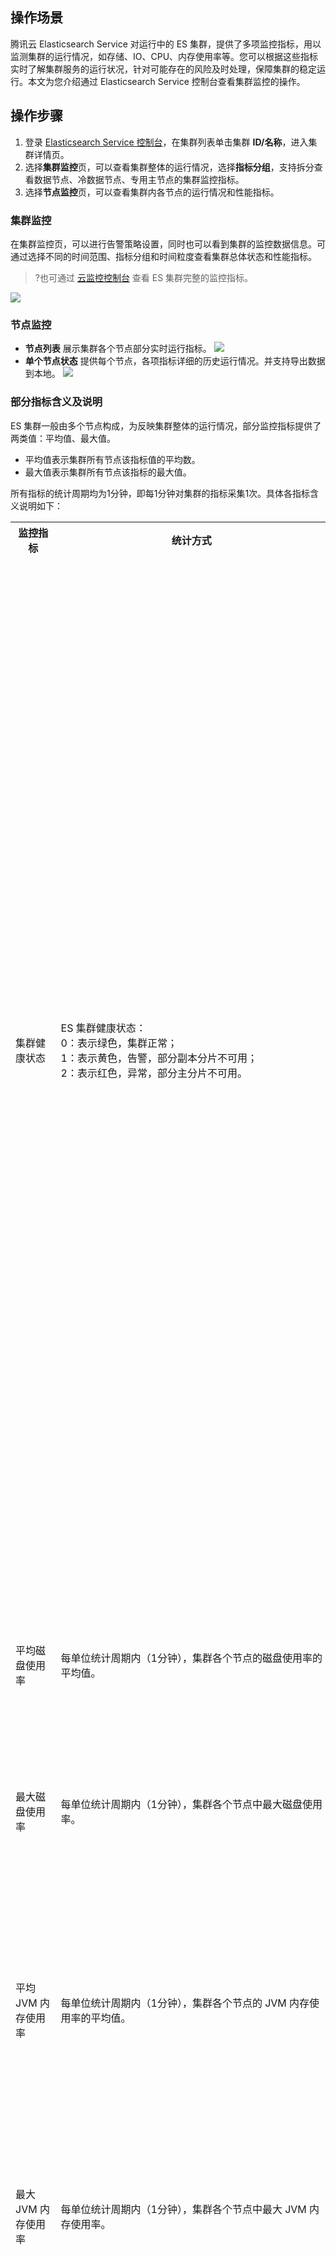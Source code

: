 ## 操作场景
腾讯云 Elasticsearch Service 对运行中的 ES 集群，提供了多项监控指标，用以监测集群的运行情况，如存储、IO、CPU、内存使用率等。您可以根据这些指标实时了解集群服务的运行状况，针对可能存在的风险及时处理，保障集群的稳定运行。本文为您介绍通过 Elasticsearch Service 控制台查看集群监控的操作。

## 操作步骤
1. 登录 [Elasticsearch Service 控制台](https://console.cloud.tencent.com/es)，在集群列表单击集群 **ID/名称**，进入集群详情页。
2. 选择**集群监控**页，可以查看集群整体的运行情况，选择**指标分组**，支持拆分查看数据节点、冷数据节点、专用主节点的集群监控指标。
3. 选择**节点监控**页，可以查看集群内各节点的运行情况和性能指标。

### 集群监控
在集群监控页，可以进行告警策略设置，同时也可以看到集群的监控数据信息。可通过选择不同的时间范围、指标分组和时间粒度查看集群总体状态和性能指标。
>?也可通过 [云监控控制台](https://console.cloud.tencent.com/monitor/product/es) 查看 ES 集群完整的监控指标。 
>
![](https://main.qcloudimg.com/raw/4cd5eb8182050261a6de39d023369e4f.png)

### 节点监控
- **节点列表**
展示集群各个节点部分实时运行指标。
![](https://main.qcloudimg.com/raw/aad8b8c72ad674f14be3816769b9d1e9.png)
- **单个节点状态**
提供每个节点，各项指标详细的历史运行情况。并支持导出数据到本地。
![](https://main.qcloudimg.com/raw/ece760b9c0bba6f38e3b02c295223c06.png)

### 部分指标含义及说明
ES 集群一般由多个节点构成，为反映集群整体的运行情况，部分监控指标提供了两类值：平均值、最大值。
- 平均值表示集群所有节点该指标值的平均数。
- 最大值表示集群所有节点该指标的最大值。

所有指标的统计周期均为1分钟，即每1分钟对集群的指标采集1次。具体各指标含义说明如下：

<table  border="0" cellspacing="0" cellpadding="0">
<tr>
<th width="118px">监控指标</th>
<th>统计方式</th>
<th>详情</th>
</tr>
<tr>
<td>集群健康状态</td>
<td>ES 集群健康状态：<br>0：表示绿色，集群正常；<br>1：表示黄色，告警，部分副本分片不可用；<br>2：表示红色，异常，部分主分片不可用。</td>
<td><li>green：表示所有的主分片和副本分片都可用，集群处于最健康的状态。<li>yellow：表示所有的主分片均可用，但部分副本分片不可用，此时搜索结果仍然是完整的。但集群的高可用性在一定程度上受到影响，数据面临较高的丢失风险。在集群健康状态变为 yellow 后，应及时调查和定位问题，并修复，防止数据丢失。<li>red：表示至少一个主分片以及它的全部副本均不可用。集群处于 red 状态意味着已有部分数据丢失：搜索只能返回部分数据，而分配到丢失分片上的写入请求会返回异常。在集群健康状态变为 red 后，应及时定位异常分片，并进行修复。</td>
</tr>
<tr>
<td>平均磁盘使用率</td>
<td>每单位统计周期内（1分钟），集群各个节点的磁盘使用率的平均值。</td>
<td>磁盘使用率过高会导致数据无法正常写入。解决方法：<br>及时清理无用的索引。<br>对集群进行扩容，增加单节点的磁盘容量或增加节点个数。</td>
</tr>
<tr>
<td>最大磁盘使用率 </td>
<td>每单位统计周期内（1分钟），集群各个节点中最大磁盘使用率。 </td>
<td>- </td>
</tr>
<tr>
<td> 平均 JVM 内存使用率</td>
<td> 每单位统计周期内（1分钟），集群各个节点的 JVM 内存使用率的平均值。</td>
<td> 该值过高会导致集群节点 GC 频繁，甚至有出现 OOM。<br>导致该值过高的原因，一般是节点上 ES 处理任务超出节点 JVM 的负载能力。您需要注意观察集群正在执行的任务，或调整集群的配置。</td>
</tr>
<tr>
<td>最大 JVM 内存使用率 </td>
<td> 每单位统计周期内（1分钟），集群各个节点中最大 JVM 内存使用率。</td>
<td>- </td>
</tr>
<tr>
<td>	平均 CPU 使用率 </td>
<td> 每单位统计周期内（1分钟），集群各个节点的 CPU 使用率的平均值。</td>
<td>当集群各节点处理的读写任务超出节点 CPU 的负载能力时，该指标就会过高，CPU 使用率过高会导致集群节点处理能力下降，甚至宕机。您可以从以下几点解决平均 CPU 使用率过高的问题：<li>观察该指标是持续性较高，还是临时飙升。若是临时飙升，确定是否有临时性复杂任务正在执行。<li>若该指标持续较高，分析业务对集群的读写操作是否可以优化，降低读写频率，减小数据量，从而减轻节点负载。<li>对于节点配置无法满足业务吞吐量的情况，建议对集群节点进行纵向扩容，提高单节点的负载能力。 </td>
</tr>
<tr>
<td> 最大 CPU 使用率	</td>
<td>每单位统计周期内（1分钟），集群各个节点中最大 CPU 使用率。 </td>
<td>- </td>
</tr>
<tr>
<td> 集群1分钟平均负载</td>
<td> 集群1分钟所有节点的平均负载  load_1m，指标来源：ES 节点状态 api：_nodes/stats/os/cpu/load_average/1m。</td>
<td> 	load_1m 过高时，建议降低集群负载或调大集群节点规格。</td>
</tr>
<tr>
<td> 集群1分钟最大负载</td>
<td>集群1分钟所有节点的最大平均负载 load_1m。 </td>
<td>	-   </td>
</tr>
<tr>
<td> 平均写入延迟</td>
<td><li>写入延迟（index_latency），指单次 index 请求耗时（ms/次），集群平均写入延迟是统计周期内（1分钟）所有节点单次 index 请求耗时的平均值。<li>节点单次 index 请求耗时计算规则：每隔一个统计周期（1分钟）记录一次节点的两个指标，节点历史 index 总次数（_nodes/stats/indices/indexing/index_total），节点历史 index 总耗时（_nodes/stats/indices/indexing/index_time_in_millis），取相邻两次记录的差值，即一个周期内的绝对值并进行计算：index 耗时 / index 次数，得出统计周期内（1分钟）单次 index 平均耗时。 </td>
<td> 写入延迟，是指单个文档写入平均耗时。集群平均写入延迟，是指统计周期内，所有节点的写入用时的平均值。<br>写入延迟过高时，建议调大节点规格或增加节点个数。</td>
</tr>
<tr>
<td>最大写入延迟 </td>
<td><li>写入延迟（index_latency），指单次 index 请求耗时（ms/次），集群最大写入延迟是统计周期内（1分钟）所有节点中单次 index 请求耗时的最大值。<li>节点单次 index 请求耗时计算规则：见平均写入延迟。 </td>
<td> - </td>
</tr>
<tr>
<td>平均查询延迟 </td>
<td> <li>查询延迟（search_latency），指单次查询请求耗时（ms/次），集群平均查询延迟是统计周期内（1分钟）所有节点单次查询请求耗时的平均值。<li>节点单次查询请求耗时计算规则：每隔一个统计周期（1分钟）记录一次节点的两个指标，节点历史查询总次数（_nodes/stats/indices/search/query_total），节点历史查询总耗时（_nodes/stats/indices/search/query_time_in_millis），取相邻两次记录的差值，即一个周期内的绝对值并进行计算：query 耗时 / query 次数，得出统计周期内（1分钟）单次查询平均耗时。</td>
<td> 查询延迟，是指单个查询平均耗时。集群平均查询延迟，就是统计周期内，所有节点查询用时的平均值。<br>查询延迟过高时，建议调大节点规格或增加节点个数。</td>
</tr>
<tr>
<td> 最大查询延迟  </td>
<td> <li>查询延迟（search_latency），指单次查询请求耗时（ms/次），集群最大查询延迟是统计周期内（1分钟）所有节点中单次查询请求耗时的最大值。<li>节点单次查询请求耗时计算规则：见平均查询延迟。</td>
<td> - </td>
</tr>
<tr>
<td>平均每秒写入次数 </td>
<td> 集群所有节点接收到的每秒 index 请求次数的平均值。节点每秒 index 请求次数计算规则：每隔一个统计周期（1分钟）记录一次节点历史 index 总次数（_nodes/stats/indices/indexing/index_total），取相邻两次记录的差值，即一个周期内的绝对值并进行计算：index 次数 / 60秒，得出统计周期内每秒 index 请求次数的平均值。</td>
<td>-  </td>
</tr>
<tr>
<td> 平均每秒完成查询次数 </td>
<td>集群所有节点接收到的每秒查询请求次数的平均值。节点每秒查询请求次数计算规则：每个统计周期（1分钟）记录一次节点历史查询总次数（_nodes/stats/indices/search/query_total），取相邻两次记录的差值，即一个周期内的绝对值并进行计算：query 次数 / 60秒，得到统计周期内每秒查询请求次数的平均值。 </td>
<td> - </td>
</tr>
<tr>
<td>写入拒绝率 </td>
<td> 单位周期内，集群写入请求被拒绝次数 ÷ 总写入请求次数，得到的比率。具体计算规则：每隔一个统计周期采集两个指标：历史写入请求被拒绝次数（5.6.4版本：_nodes/stats/thread_pool/bulk/rejected，6.4.3及之后版本： _nodes/stats/thread_pool/write/rejected）、历史写入请求次数（5.6.4版本：_nodes/stats/thread_pool/bulk/completed，6.4.3及之后版本：_nodes/stats/thread_pool/write/completed），取相邻两次记录的差值，即一个周期内的绝对值并进行计算，写入请求拒绝次数 / 写入请求完成次数。 </td>
<td>写入 QPS 过大，CPU、内存、磁盘使用率过高时，可能会造成集群写入拒绝率会增加。一般地，是集群当前配置无法满足业务写操作需求。对于节点配置过低的场景，可以通过提高节点规格或降低写入操作次数来解决。对于磁盘使用率过高的情况，可以通过扩容集群磁盘或删除无用数据来解决。 </td>
</tr>
<tr>
<td>查询拒绝率   </td>
<td> 单位周期内，集群查询请求被拒绝次数 ÷ 总查询请求次数，得到的比率。具体计算规则：每隔一个统计周期采集两个指标：历史查询请求被拒绝次数（_nodes/stats/thread_pool/search/rejected）、历史查询请求次数（_nodes/stats/thread_pool/search/completed），取相邻两次记录的差值，即一个周期内的绝对值并进行计算：查询请求拒绝次数 / 查询请求完成次数。</td>
<td> 写入 QPS 过大，CPU、内存使用率过高，可能会造成造成集群查询拒绝率上升。一般地，是集群当前配置无法满足业务读操作需求，该值过高时建议对集群调大集群节点配置，提高集群节点的处理能力。</td>
</tr>
<tr>
<td>集群总文档数   </td>
<td> 集群中的文档总数，此数字可能包括来自嵌套字段的文档。计算规则：ES 集群文档数 API：_cluster/stats/indices/docs/count，详情请参见 <a href="https://www.elastic.co/guide/en/elasticsearch/reference/current/cluster-stats.html">Cluster stats API</a>。</td>
<td>  - </td>
</tr>
<tr>
<td>自动快照备份状态   </td>
<td> 集群开启自动快照备份后的备份结果：<br>0：未开启自动备份；<br>1：自动备份正常；<br>-1：自动备份失败。</td>
<td>自动快照备份，会把集群的数据定时备份到 COS，以便在需要的时候可以对数据进行恢复，从而更全面保障数据安全，建议开启，更多信息可查看：<a href="https://cloud.tencent.com/document/product/845/31900">自动快照备份</a>。</td>
</tr>
<tr>
<td>分片中最大文档数 	   </td>
<td>  集群中全部索引下分片，按文档数统计后的单个分片最大值。</td>
<td>-</td>
</tr>
<tr>
<td>集群最大分片存储量	 	   </td>
<td>集群中全部索引分片，按存储量统计后的单个分片最大值。</td>
<td>-</td>
</tr>
<tr>
<td>集群最大分片文档 delete 次数 		 	   </td>
<td>集群中全部索引下分片文档数中，单个分片中被标记为已删除状态的文档数量经统计后，各个分片中的最大值。</td>
<td>-</td>
</tr>
<tr>
<td>集群最大分片文档 delete 次数占比	</td>
<td>集群中全部索引下分片文档数中，单个分片中被标记为已删除状态的文档数量相较于该分片文档总数的比值，各个分片下的比值中的最大值。</td>
<td>-</td>
</tr>
<tr>
<td>活跃查询 context 数量		</td>
<td>集群下全部节点统计活跃查询 context 的均值。</td>
<td>-</td>
</tr>
<tr>
<td>查询任务耗时90分位			</td>
<td>每单位统计周期内，集群最大节点执行写入任务90分位时延。</td>
<td>-</td>
</tr>
<tr>
<td>写入任务耗时90分位				</td>
<td>每单位统计周期内，集群最大节点执行查询任务90分位时延。</td>
<td>-</td>
</tr>
</table>
